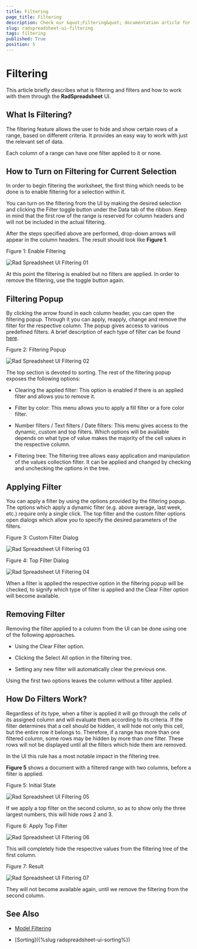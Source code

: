 ```yaml
---
title: Filtering
page_title: Filtering
description: Check our &quot;Filtering&quot; documentation article for the RadSpreadsheet {{ site.framework_name }} control.
slug: radspreadsheet-ui-filtering
tags: filtering
published: True
position: 5
---
```


# Filtering

This article briefly describes what is filtering and filters and how to work with them through the __RadSpreadsheet__ UI.       

## What Is Filtering?

The filtering feature allows the user to hide and show certain rows of a range, based on different criteria. It provides an easy way to work with just the relevant set of data.
        

Each column of a range can have one filter applied to it or none.
        

## How to Turn on Filtering for Current Selection

In order to begin filtering the worksheet, the first thing which needs to be done is to enable filtering for a selection within it.
        

You can turn on the filtering from the UI by making the desired selection and clicking the Filter toggle button under the Data tab of the ribbon. Keep in mind that the first row of the range is reserved for column headers and will not be included in the actual filtering.
        

After the steps specified above are performed, drop-down arrows will appear in the column headers. The result should look like __Figure 1__.
        

Figure 1: Enable Filtering

![Rad Spreadsheet UI Filtering 01](images/RadSpreadsheet_UI_Filtering_01.png)

At this point the filtering is enabled but no filters are applied. In order to remove the filtering, use the toggle button again.
        

## Filtering Popup

By clicking the arrow found in each column header, you can open the filtering popup. Through it you can apply, reapply, change and remove the filter for the respective column. The popup gives access to various predefined filters. A brief description of each type of filter can be found    [here](https://docs.telerik.com/devtools/document-processing/libraries/radspreadprocessing/features/filtering).
        

Figure 2: Filtering Popup

![Rad Spreadsheet UI Filtering 02](images/RadSpreadsheet_UI_Filtering_02.png)

The top section is devoted to sorting. The rest of the filtering popup exposes the following options:
        

* Clearing the applied filter: This option is enabled if there is an applied filter and allows you to remove it.
            

* Filter by color: This menu allows you to apply a fill filter or a fore color filter.
            

* Number filters / Text filters / Date filters: This menu gives access to the dynamic, custom and top filters. Which options will be available depends on what type of value makes the majority of the cell values in the respective column.
            

* Filtering tree: The filtering tree allows easy application and manipulation of the values collection filter. It can be applied and changed by checking and unchecking the options in the tree.
            

## Applying Filter

You can apply a filter by using the options provided by the filtering popup. The options which apply a dynamic filter (e.g. above average, last week, etc.) require only a single click. The top filter and the custom filter options open dialogs which allow you to specify the desired parameters of the filters.
        

Figure 3: Custom Filter Dialog

![Rad Spreadsheet UI Filtering 03](images/RadSpreadsheet_UI_Filtering_03.png)

Figure 4: Top Filter Dialog

![Rad Spreadsheet UI Filtering 04](images/RadSpreadsheet_UI_Filtering_04.png)

When a filter is applied the respective option in the filtering popup will be checked, to signify which type of filter is applied and the Clear Filter option will become available.
        

## Removing Filter

Removing the filter applied to a column from the UI can be done using one of the following approaches.
        

* Using the Clear Filter option.
            

* Clicking the Select All option in the filtering tree.
            

* Setting any new filter will automatically clear the previous one.
            

Using the first two options leaves the column without a filter applied.
        

## How Do Filters Work?

Regardless of its type, when a filter is applied it will go through the cells of its assigned column and will evaluate them according to its criteria. If the filter determines that a cell should be hidden, it will hide not only this cell, but the entire row it belongs to. Therefore, if a range has more than one filtered column, some rows may be hidden by more than one filter. These rows will not be displayed until all the filters which hide them are removed.
        

In the UI this rule has a most notable impact in the filtering tree.
        

__Figure 5__ shows a document with a filtered range with two columns, before a filter is applied.
        

Figure 5: Initial State

![Rad Spreadsheet UI Filtering 05](images/RadSpreadsheet_UI_Filtering_05.png)

If we apply a top filter on the second column, so as to show only the three largest numbers, this will hide rows 2 and 3.
        

Figure 6: Apply Top Filter

![Rad Spreadsheet UI Filtering 06](images/RadSpreadsheet_UI_Filtering_06.png)

This will completely hide the respective values from the filtering tree of the first column.
        

Figure 7: Result

![Rad Spreadsheet UI Filtering 07](images/RadSpreadsheet_UI_Filtering_07.png)

They will not become available again, until we remove the filtering from the second column.
        

## See Also
 * [Model Filtering](https://docs.telerik.com/devtools/document-processing/libraries/radspreadprocessing/features/filtering)

 * [Sorting]({%slug radspreadsheet-ui-sorting%})
